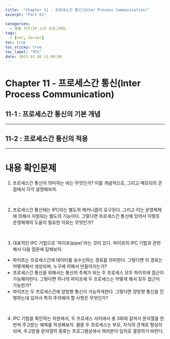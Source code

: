 ```yaml
---
title:  "Chapter 11 - 프로세스간 통신(Inter Process Communication)"
excerpt: "Part 01"

categories:
  - 열혈 TCP/IP 소켓 프로그래밍
tags:
  - [net, Server]
toc: true
toc_sticky: true
toc_label: "목차"
date: 2023.01.30 11:00:00
---
```


# Chapter 11 - 프로세스간 통신(Inter Process Communication)

## 11-1 : 프로세스간 통신의 기본 개념

***

## 11-2 : 프로세스간 통신의 적용

***

# 내용 확인문제

1. 프로세스간 통신이 의미하는 바는 무엇인가? 이를 개념적으로, 그리고 메모리의 관점에서 각각 설명해보자.

<br/>

2. 프로세스간 통신에는 IPC라는 별도의 메커니즘이 요구된다. 그리고 이는 운영체제에 의해서 지원되는 별도의 기능이다. 그렇다면 프로세스간 통신에 있어서 이렇듯 운영체제의 도움이 필요한 이유는 무엇인가?

<br/>

3. 대표적인 IPC 기법으로 '파이프(pipe)'라는 것이 있다. 파이프의 IPC 기법과 관련해서 다음 질문에 답해보자.
* 파이프는 프로세스간에 데이터를 송수신하는 경로를 의미한다. 그렇다면 이 경로는 어떻게해서 생성되며, 누구에 의해서 만들어지는가?
* 프로세스간 통신을 위해서는 통신의 주체가 되는 두 프로세스 모두 파이프에 접근이 가능해야한다. 그렇다면 하나의 파이프에 두 프로세스는 어떻게 해서 모두 접근이 가능한가?
* 파이프는 두 프로세스간에 양방향 통신이 가능하게한다. 그렇다면 양방향 통신을 진행하는데 있어서 특히 주의해야 할 사항은 무엇인가?

<br/>

4. IPC 기법을 확인하는 차원에서, 두 프로세스 사이에서 총 3회에 걸쳐서 문자열을 한번씩 주고받는 예제를 작성해보자. 물론 두 프로세스는 부모, 자식의 관계로 형성이되며, 주고받을 문자열의 종류는 프로그램상에서 여러분이 임의로 결정하기 바란다.
